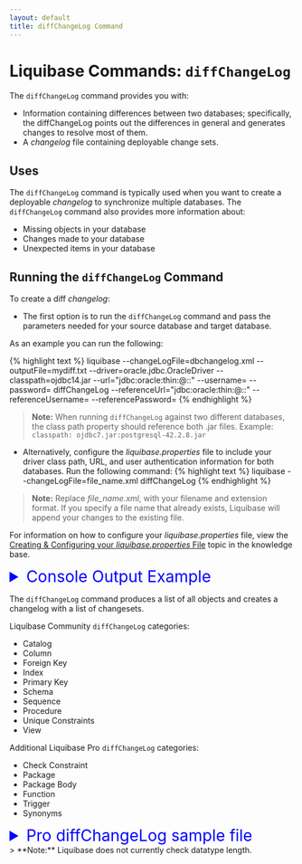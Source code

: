 ```yaml
---
layout: default
title: diffChangeLog Command
---
```


# Liquibase Commands: `diffChangeLog`
The `diffChangeLog` command provides you with:
+ Information containing differences between two databases; specifically, the diffChangeLog  points out the differences in general and generates changes to resolve most of them.
+ A *changelog* file containing deployable change sets.

## Uses
The `diffChangeLog` command is typically used when you want to create a deployable *changelog* to synchronize multiple databases. The `diffChangeLog` command also provides more information about:
+ Missing objects in your database
+ Changes made to your database
+ Unexpected items in your database

## Running the `diffChangeLog` Command
To create a diff *changelog*:

+ The first option is to run the `diffChangeLog` command and pass the parameters needed for your source database and target database. 

As an example you can run the following:

{% highlight text %}
liquibase
--changeLogFile=dbchangelog.xml
--outputFile=mydiff.txt
--driver=oracle.jdbc.OracleDriver
--classpath=ojdbc14.jar
--url="jdbc:oracle:thin:@<IP OR HOSTNAME>:<PORT>:<SERVICE NAME OR SID>"
--username=<USERNAME>
--password=<PASSWORD>
diffChangeLog
--referenceUrl="jdbc:oracle:thin:@<IP OR HOSTNAME>:<PORT>:<SERVICE NAME OR SID>"
--referenceUsername=<USERNAME>
--referencePassword=<PASSWORD>
{% endhighlight %}

>**Note:** When running `diffChangeLog` against two different databases, the class path property should reference both .jar files. Example: `classpath: ojdbc7.jar:postgresql-42.2.8.jar`

+ Alternatively, configure the *liquibase.properties* file to include your driver class path, URL, and user authentication information for both databases.
Run the following command:
{% highlight text %}
liquibase --changeLogFile=file_name.xml diffChangeLog
{% endhighlight %} 

> **Note:** Replace *file_name.xml*, with your filename and extension format. If you specify a file name that already exists, Liquibase will append your changes to the existing file.

For information on how to configure your *liquibase.properties* file, view the [Creating & Configuring your *liquibase.properties* File](config_properties.html) topic in the knowledge base.

<details>
<summary style="font-size:200%;color:blue;">Console Output Example</summary>
<br>
{% highlight text %}
Liquibase Pro 3.8.1 by Datical licensed to Liquibase Pro Customer
Liquibase command 'diffChangeLog' was executed successfully.
{% endhighlight %}
</details>

The `diffChangeLog` command produces a list of all objects and creates a changelog with a list of changesets.

Liquibase Community `diffChangeLog` categories:
+ Catalog
+ Column
+ Foreign Key
+ Index
+ Primary Key
+ Schema
+ Sequence
+ Procedure
+ Unique Constraints
+ View

Additional Liquibase Pro `diffChangeLog` categories:

+ Check Constraint
+ Package
+ Package Body
+ Function
+ Trigger
+ Synonyms
<details>
<summary style="font-size:200%;color:blue;">Pro diffChangeLog sample file</summary>
<br>
{% highlight xml %}

<?xml version="1.0" encoding="UTF-8"?>
<databaseChangeLog
  xmlns="http://www.liquibase.org/xml/ns/dbchangelog"
  xmlns:xsi="http://www.w3.org/2001/XMLSchema-instance"
  xmlns:pro="http://www.liquibase.org/xml/ns/pro"
  xsi:schemaLocation="http://www.liquibase.org/xml/ns/dbchangelog
         http://www.liquibase.org/xml/ns/dbchangelog/dbchangelog-3.8.xsd">
    <changeSet author="Administrator (generated)" id="1571345362466-8">
           <pro:createTrigger disabled="false" path="objects/trigger/TS_T_EXEMPLAR_SEQEXEMPLAR.sql" relativeToChangelogFile="true" tableName="T_EXEMPLAR" triggerName="TS_T_EXEMPLAR_SEQEXEMPLAR"/>
       </changeSet>
       <changeSet author="Administrator (generated)" id="1571345362466-9">
           <pro:createTrigger disabled="false" path="objects/trigger/ORDERS_BEFORE_INSERT4.sql" relativeToChangelogFile="true" tableName="orders" triggerName="ORDERS_BEFORE_INSERT4"/>
       </changeSet>
       <changeSet author="Administrator (generated)" id="1571345362466-10">
           <pro:createTrigger disabled="false" path="objects/trigger/ORDERS_BEFORE_INSERT2.sql" relativeToChangelogFile="true" tableName="orders" triggerName="ORDERS_BEFORE_INSERT2"/>
       </changeSet>
       <changeSet author="Administrator (generated)" id="1571345362466-11">
           <pro:createTrigger disabled="false" path="objects/trigger/ORDERS_BEFORE_INSERT.sql" relativeToChangelogFile="true" tableName="orders" triggerName="ORDERS_BEFORE_INSERT"/>
       </changeSet>
       <changeSet author="Administrator (generated)" id="1571345362466-12">
           <createView fullDefinition="true" path="objects/view/OREDERS_VIEW.sql" relativeToChangelogFile="true" viewName="OREDERS_VIEW"/>
       </changeSet>
       <changeSet author="Administrator (generated)" id="1571345362466-13">
           <pro:createTrigger disabled="false" path="objects/trigger/ORDERS_BEFORE_INSERT3.sql" relativeToChangelogFile="true" tableName="orders" triggerName="ORDERS_BEFORE_INSERT3"/>
       </changeSet>
       <changeSet author="Administrator (generated)" id="1571345362466-14">
           <createProcedure path="objects/storedprocedure/P_CUSTOMER_HAS_NUM_FILM.sql" procedureName="P_CUSTOMER_HAS_NUM_FILM" relativeToChangelogFile="true"/>
       </changeSet>
       <changeSet author="Administrator (generated)" id="1571345362466-15">
           <createView fullDefinition="true" path="objects/view/V_CUSTOMER_HAS_FILM.sql" relativeToChangelogFile="true" viewName="V_CUSTOMER_HAS_FILM"/>
       </changeSet>
       <changeSet author="Administrator (generated)" id="1571345362466-16">
           <createProcedure path="objects/storedprocedure/SP_CUSTOMER_SOCIAL_ACCTS.sql" procedureName="SP_CUSTOMER_SOCIAL_ACCTS" relativeToChangelogFile="true"/>
       </changeSet>
       <changeSet author="Administrator (generated)" id="1571345362466-17">
           <pro:createTrigger disabled="false" path="objects/trigger/TRI_BORROWING.sql" relativeToChangelogFile="true" tableName="T_BORROWING" triggerName="TRI_BORROWING"/>
       </changeSet>
       <changeSet author="Administrator (generated)" id="1571345362466-18">
           <pro:createTrigger disabled="false" path="objects/trigger/TRU_BORROWING.sql" relativeToChangelogFile="true" tableName="T_BORROWING" triggerName="TRU_BORROWING"/>
       </changeSet>
       <changeSet author="Administrator (generated)" id="1571345362466-19">
           <pro:createTrigger disabled="false" path="objects/trigger/TSU_T_EXEMPLAR_SEQEXEMPLAR.sql" relativeToChangelogFile="true" tableName="T_EXEMPLAR" triggerName="TSU_T_EXEMPLAR_SEQEXEMPLAR"/>
       </changeSet>
       <changeSet author="Administrator (generated)" id="1571345362466-20">
           <pro:createFunction functionName="F_CUSTOMER_HAS_NUM_FILM" path="objects/function/F_CUSTOMER_HAS_NUM_FILM.sql" relativeToChangelogFile="true"/>
       </changeSet>
</databaseChangeLog>
{% endhighlight %}
</details>
> **Note:** Liquibase does not currently check datatype length.
